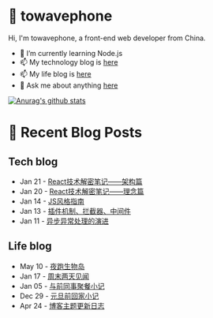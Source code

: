 # :ramen: towavephone
Hi, I'm towavephone, a front-end web developer from China.

- 🌱 I’m currently learning Node.js
- 📫 My technology blog is [here](https://blog.towavephone.com/)
- 📫 My life blog is [here](https://www.towavephone.com/)
- 💬 Ask me about anything [here](https://github.com/towavephone/towavephone/issues)

[![Anurag's github stats](https://github-readme-stats-sarisia.vercel.app/api?username=towavephone&count_private=true&show_icons=true&bg_color=30,e55d87,5fc3e4&title_color=ffffff&icon_color=ffffff&text_color=ffffff)](https://github.com/anuraghazra/github-readme-stats)

# :memo: Recent Blog Posts

## Tech blog
<!-- tech blog start -->
- Jan 21 - [React技术解密笔记——架构篇](https://blog.towavephone.com/react-technology-notes-framework/)
- Jan 20 - [React技术解密笔记——理念篇](https://blog.towavephone.com/react-technology-notes-idea/)
- Jan 14 - [JS风格指南](https://blog.towavephone.com/clean-code-js/)
- Jan 13 - [插件机制、拦截器、中间件](https://blog.towavephone.com/plug-interceptor-middleware/)
- Jan 11 - [异步异常处理的演进](https://blog.towavephone.com/async-exception-throw-evolution/)
<!-- tech blog end -->

## Life blog
<!-- life blog start -->
- May 10 - [夜跑生物岛](http://www.towavephone.com/2020/05/11/%E5%A4%9C%E8%B7%91%E7%94%9F%E7%89%A9%E5%B2%9B/index/)
- Jan 17 - [周末两天见闻](http://www.towavephone.com/2020/01/18/%E5%91%A8%E6%9C%AB%E4%B8%A4%E5%A4%A9%E8%A7%81%E9%97%BB/index/)
- Jan 05 - [与前同事聚餐小记](http://www.towavephone.com/2020/01/05/%E4%B8%8E%E5%89%8D%E5%90%8C%E4%BA%8B%E8%81%9A%E9%A4%90%E5%B0%8F%E8%AE%B0/index/)
- Dec 29 - [元旦前回家小记](http://www.towavephone.com/2019/12/30/%E5%85%83%E6%97%A6%E5%89%8D%E5%9B%9E%E5%AE%B6%E5%B0%8F%E8%AE%B0/index/)
- Apr 24 - [博客主题更新日志](http://www.towavephone.com/2018/04/24/update/)
<!-- life blog end -->
